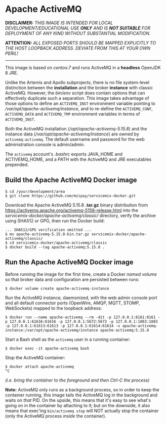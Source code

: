 # Apache ActiveMQ

**DISCLAIMER:** *THIS IMAGE IS INTENDED FOR LOCAL
DEVELOPMENT/EDUCATIONAL USE __ONLY__ AND IS __NOT SUITABLE__ FOR
DEPLOYMENT OF ANY KIND WITHOUT SUBSTANTIAL MODIFICATION.*

**ATTENTION:** *ALL EXPOSED PORTS SHOULD BE MAPPED EXPLICITLY TO THE
HOST LOOPBACK ADDRESS. DEVIATE FROM THIS AT YOUR OWN PERIL!*

------------------------------------------------------------------------

This image is based on *centos:7* and runs ActiveMQ in a **headless**
OpenJDK 8 JRE.

Unlike the Artemis and Apollo subprojects, there is no file system-level
distinction between the **installation** and the broker **instance**
with classic ActiveMQ. However, the *bin/env* script does contain
options that can effectively duplicate such a separation. This image
takes advantage of those options to define an ``ACTIVEMQ_INST``
environment variable pointing to */var/opt/apache-activemq/instance*,
and to re-define the ``ACTIVEMQ_CONF``, ``ACTIVEMQ_DATA`` and
``ACTIVEMQ_TMP`` environment variables in terms of ``ACTIVEMQ_INST``.

Both the ActiveMQ installation (*/opt/apache-activemq-5.15.8*) and the
instance data (*/var/opt/apache-activemq/instance*) are owned by
``activemq:activemq``. The default username and password for the web
administration console is admin/admin.

The ``activemq`` account's *.bashrc* exports JAVA\_HOME and
ACTIVEMQ\_HOME, and a PATH with the ActiveMQ and JRE executables
prepended.

## Build the Apache ActiveMQ Docker image

```shell
$ cd /your/development/area
$ git clone https://github.com/mzipay/servicemix-docker.git
```

Download the Apache ActiveMQ 5.15.8 **.tar.gz** binary distribution from
https://activemq.apache.org/activemq-5158-release.html into the
*servicemix-docker/apache-activemq/classic/* directory, verify the
archive using SHA512 or GPG, then run the Docker build:
```shell
... SHA512/GPG verification omitted ...
$ mv apache-activemq-5.15.8-bin.tar.gz servicemix-docker/apache-activemq/classic/
$ cd servicemix-docker/apache-activemq/classic
$ docker build --tag apache-activemq:5.15.8 .
```

## Run the Apache ActiveMQ Docker image

Before running the image for the first time, create a Docker *named
volume* so that broker data and configuration are persisted between
runs:

```shell
$ docker volume create apache-activemq-instance
```

Run the ActiveMQ instance, daemonized, with the web admin console port
and all default connector ports (OpenWire, AMQP, MQTT, STOMP,
WebSockets) mapped to the loopback address:
```shell
$ docker run --name apache-activemq --rm -dit -p 127.0.0.1:8161:8161 -p 127.0.0.1:61616:61616 -p 127.0.0.1:5672:5672 -p 127.0.0.1:1883:1883 -p 127.0.0.1:61613:61613 -p 127.0.0.1:61614:61614 -v apache-activemq-instance:/var/opt/apache-activemq/instance apache-activemq:5.15.8
```

Start a Bash shell as the ``activemq`` user in a running container:
```shell
$ docker exec -it apache-activemq bash
```

Stop the ActiveMQ container:
```shell
$ docker attach apache-activemq
^C
```
*(i.e. bring the container to the foreground and then Ctrl-C the process)*

**Note:** ActiveMQ only runs as a background process, so in order to
keep the container running, this image tails the ActiveMQ log in the
background and waits on *that* PID. On the upside, this means that it's
easy to see what's going on in the container by attaching to it; but on
the  downside, it also means that exec'ing ``bin/activemq stop`` will
NOT actually stop the container (only the ActiveMQ process *inside* the
container).

